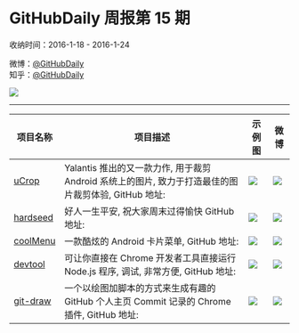 # GitHubDaily 周报第 15 期

收纳时间：2016-1-18 - 2016-1-24

微博：[@GitHubDaily](https://weibo.com/GitHubDaily)    
知乎：[@GitHubDaily](https://www.zhihu.com/people/githubdaily)

![](https://raw.githubusercontent.com/GitHubDaily/GitHubDaily/master/assets/weixin.png)

---

项目名称 | 项目描述 | 示例图 | 微博
--- | --- | --- | ---
[uCrop](status.github_url) |  Yalantis 推出的又一款力作, 用于裁剪 Android 系统上的图片, 致力于打造最佳的图片裁剪体验, GitHub 地址: | ![](http://ww3.sinaimg.cn/large/006fiYtfjw1f09r6bm4u7g30m80goqvb.gif) | [![](https://raw.githubusercontent.com/GitHubDaily/GitHubDaily/master/assets/sina_logo.png)](https://weibo.com/5722964389/DeE8ddIa4)
[hardseed](status.github_url) | 好人一生平安, 祝大家周末过得愉快  GitHub 地址: | ![](http://ww1.sinaimg.cn/large/006fiYtfgw1f07dbn634xj311007w75g.jpg) | [![](https://raw.githubusercontent.com/GitHubDaily/GitHubDaily/master/assets/sina_logo.png)](https://weibo.com/5722964389/Deuv8hpgL)
[coolMenu](status.github_url) | 一款酷炫的 Android 卡片菜单, GitHub 地址: | ![](http://ww3.sinaimg.cn/large/006fiYtfjw1f07d479ffhg30m80gogrr.gif) | [![](https://raw.githubusercontent.com/GitHubDaily/GitHubDaily/master/assets/sina_logo.png)](https://weibo.com/5722964389/Del4DoY0A)
[devtool](status.github_url) | 可让你直接在 Chrome 开发者工具直接运行 Node.js 程序, 调试, 非常方便, GitHub 地址: | ![](http://ww1.sinaimg.cn/large/006fiYtfjw1f07cw8wiwag30nm09a4qp.gif) | [![](https://raw.githubusercontent.com/GitHubDaily/GitHubDaily/master/assets/sina_logo.png)](https://weibo.com/5722964389/DebxW8HSX)
[git-draw](status.github_url) | 一个以绘图加脚本的方式来生成有趣的 GitHub 个人主页 Commit 记录的 Chrome 插件, GitHub 地址: | ![](http://ww2.sinaimg.cn/large/006fiYtfjw1f053558gxkg30zk0ege8i.gif) | [![](https://raw.githubusercontent.com/GitHubDaily/GitHubDaily/master/assets/sina_logo.png)](https://weibo.com/5722964389/DdT1w3xBC)

